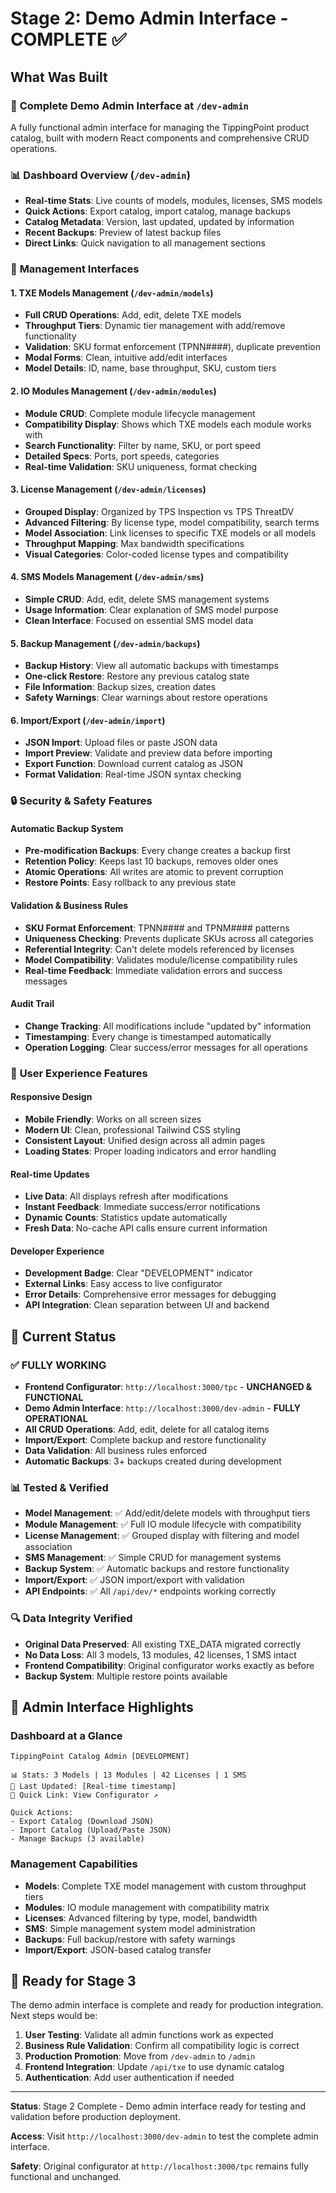 # Stage 2: Demo Admin Interface - COMPLETE ✅

## What Was Built

### 🎯 **Complete Demo Admin Interface at `/dev-admin`**

A fully functional admin interface for managing the TippingPoint product catalog, built with modern React components and comprehensive CRUD operations.

### 📊 **Dashboard Overview** (`/dev-admin`)
- **Real-time Stats**: Live counts of models, modules, licenses, SMS models
- **Quick Actions**: Export catalog, import catalog, manage backups
- **Catalog Metadata**: Version, last updated, updated by information
- **Recent Backups**: Preview of latest backup files
- **Direct Links**: Quick navigation to all management sections

### 🔧 **Management Interfaces**

#### **1. TXE Models Management** (`/dev-admin/models`)
- **Full CRUD Operations**: Add, edit, delete TXE models
- **Throughput Tiers**: Dynamic tier management with add/remove functionality
- **Validation**: SKU format enforcement (TPNN####), duplicate prevention
- **Modal Forms**: Clean, intuitive add/edit interfaces
- **Model Details**: ID, name, base throughput, SKU, custom tiers

#### **2. IO Modules Management** (`/dev-admin/modules`)
- **Module CRUD**: Complete module lifecycle management
- **Compatibility Display**: Shows which TXE models each module works with
- **Search Functionality**: Filter by name, SKU, or port speed
- **Detailed Specs**: Ports, port speeds, categories
- **Real-time Validation**: SKU uniqueness, format checking

#### **3. License Management** (`/dev-admin/licenses`)
- **Grouped Display**: Organized by TPS Inspection vs TPS ThreatDV
- **Advanced Filtering**: By license type, model compatibility, search terms
- **Model Association**: Link licenses to specific TXE models or all models
- **Throughput Mapping**: Max bandwidth specifications
- **Visual Categories**: Color-coded license types and compatibility

#### **4. SMS Models Management** (`/dev-admin/sms`)
- **Simple CRUD**: Add, edit, delete SMS management systems
- **Usage Information**: Clear explanation of SMS model purpose
- **Clean Interface**: Focused on essential SMS model data

#### **5. Backup Management** (`/dev-admin/backups`)
- **Backup History**: View all automatic backups with timestamps
- **One-click Restore**: Restore any previous catalog state
- **File Information**: Backup sizes, creation dates
- **Safety Warnings**: Clear warnings about restore operations

#### **6. Import/Export** (`/dev-admin/import`)
- **JSON Import**: Upload files or paste JSON data
- **Import Preview**: Validate and preview data before importing
- **Export Function**: Download current catalog as JSON
- **Format Validation**: Real-time JSON syntax checking

### 🔒 **Security & Safety Features**

#### **Automatic Backup System**
- **Pre-modification Backups**: Every change creates a backup first
- **Retention Policy**: Keeps last 10 backups, removes older ones
- **Atomic Operations**: All writes are atomic to prevent corruption
- **Restore Points**: Easy rollback to any previous state

#### **Validation & Business Rules**
- **SKU Format Enforcement**: TPNN#### and TPNM#### patterns
- **Uniqueness Checking**: Prevents duplicate SKUs across all categories
- **Referential Integrity**: Can't delete models referenced by licenses
- **Model Compatibility**: Validates module/license compatibility rules
- **Real-time Feedback**: Immediate validation errors and success messages

#### **Audit Trail**
- **Change Tracking**: All modifications include "updated by" information
- **Timestamping**: Every change is timestamped automatically
- **Operation Logging**: Clear success/error messages for all operations

### 🎨 **User Experience Features**

#### **Responsive Design**
- **Mobile Friendly**: Works on all screen sizes
- **Modern UI**: Clean, professional Tailwind CSS styling
- **Consistent Layout**: Unified design across all admin pages
- **Loading States**: Proper loading indicators and error handling

#### **Real-time Updates**
- **Live Data**: All displays refresh after modifications
- **Instant Feedback**: Immediate success/error notifications
- **Dynamic Counts**: Statistics update automatically
- **Fresh Data**: No-cache API calls ensure current information

#### **Developer Experience**
- **Development Badge**: Clear "DEVELOPMENT" indicator
- **External Links**: Easy access to live configurator
- **Error Details**: Comprehensive error messages for debugging
- **API Integration**: Clean separation between UI and backend

## 🚀 **Current Status**

### ✅ **FULLY WORKING**
- **Frontend Configurator**: `http://localhost:3000/tpc` - **UNCHANGED & FUNCTIONAL**
- **Demo Admin Interface**: `http://localhost:3000/dev-admin` - **FULLY OPERATIONAL**
- **All CRUD Operations**: Add, edit, delete for all catalog items
- **Import/Export**: Complete backup and restore functionality
- **Data Validation**: All business rules enforced
- **Automatic Backups**: 3+ backups created during development

### 📊 **Tested & Verified**
- **Model Management**: ✅ Add/edit/delete models with throughput tiers
- **Module Management**: ✅ Full IO module lifecycle with compatibility
- **License Management**: ✅ Grouped display with filtering and model association
- **SMS Management**: ✅ Simple CRUD for management systems
- **Backup System**: ✅ Automatic backups and restore functionality
- **Import/Export**: ✅ JSON import/export with validation
- **API Endpoints**: ✅ All `/api/dev/*` endpoints working correctly

### 🔍 **Data Integrity Verified**
- **Original Data Preserved**: All existing TXE_DATA migrated correctly
- **No Data Loss**: All 3 models, 13 modules, 42 licenses, 1 SMS intact
- **Frontend Compatibility**: Original configurator works exactly as before
- **Backup System**: Multiple restore points available

## 🎯 **Admin Interface Highlights**

### **Dashboard at a Glance**
```
TippingPoint Catalog Admin [DEVELOPMENT]

📊 Stats: 3 Models | 13 Modules | 42 Licenses | 1 SMS
📅 Last Updated: [Real-time timestamp]
🔗 Quick Link: View Configurator ↗

Quick Actions:
- Export Catalog (Download JSON)
- Import Catalog (Upload/Paste JSON)
- Manage Backups (3 available)
```

### **Management Capabilities**
- **Models**: Complete TXE model management with custom throughput tiers
- **Modules**: IO module management with compatibility matrix
- **Licenses**: Advanced filtering by type, model, bandwidth
- **SMS**: Simple management system model administration
- **Backups**: Full backup/restore with safety warnings
- **Import/Export**: JSON-based catalog transfer

## 🔄 **Ready for Stage 3**

The demo admin interface is complete and ready for production integration. Next steps would be:

1. **User Testing**: Validate all admin functions work as expected
2. **Business Rule Validation**: Confirm all compatibility logic is correct
3. **Production Promotion**: Move from `/dev-admin` to `/admin`
4. **Frontend Integration**: Update `/api/txe` to use dynamic catalog
5. **Authentication**: Add user authentication if needed

---

**Status**: Stage 2 Complete - Demo admin interface ready for testing and validation before production deployment.

**Access**: Visit `http://localhost:3000/dev-admin` to test the complete admin interface.

**Safety**: Original configurator at `http://localhost:3000/tpc` remains fully functional and unchanged.
